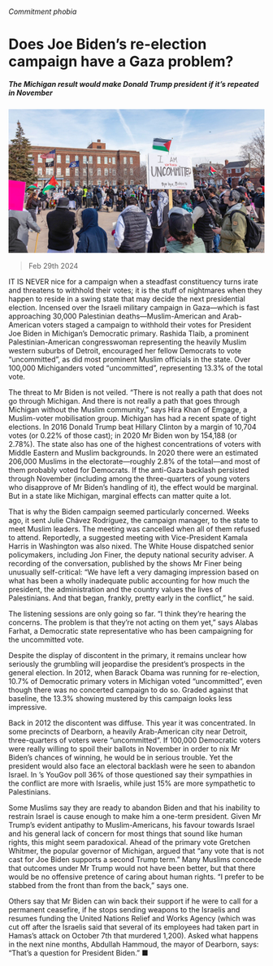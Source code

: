 ###### Commitment phobia

# Does Joe Biden’s re-election campaign have a Gaza problem? 

##### The Michigan result would make Donald Trump president if it’s repeated in November 

![image](images/20240302_USP005.jpg) 

> Feb 29th 2024 

IT IS NEVER nice for a campaign when a steadfast constituency turns irate and threatens to withhold their votes; it is the stuff of nightmares when they happen to reside in a swing state that may decide the next presidential election. Incensed over the Israeli military campaign in Gaza—which is fast approaching 30,000 Palestinian deaths—Muslim-American and Arab-American voters staged a campaign to withhold their votes for President Joe Biden in Michigan’s Democratic primary. Rashida Tlaib, a prominent Palestinian-American congresswoman representing the heavily Muslim western suburbs of Detroit, encouraged her fellow Democrats to vote “uncommitted”, as did most prominent Muslim officials in the state. Over 100,000 Michiganders voted “uncommitted”, representing 13.3% of the total vote.

The threat to Mr Biden is not veiled. “There is not really a path that does not go through Michigan. And there is not really a path that goes through Michigan without the Muslim community,” says Hira Khan of Emgage, a Muslim-voter mobilisation group. Michigan has had a recent spate of tight elections. In 2016 Donald Trump beat Hillary Clinton by a margin of 10,704 votes (or 0.22% of those cast); in 2020 Mr Biden won by 154,188 (or 2.78%). The state also has one of the highest concentrations of voters with Middle Eastern and Muslim backgrounds. In 2020 there were an estimated 206,000 Muslims in the electorate—roughly 2.8% of the total—and most of them probably voted for Democrats. If the anti-Gaza backlash persisted through November (including among the three-quarters of young voters who disapprove of Mr Biden’s handling of it), the effect would be marginal. But in a state like Michigan, marginal effects can matter quite a lot.


That is why the Biden campaign seemed particularly concerned. Weeks ago, it sent Julie Chávez Rodríguez, the campaign manager, to the state to meet Muslim leaders. The meeting was cancelled when all of them refused to attend. Reportedly, a suggested meeting with Vice-President Kamala Harris in Washington was also nixed. The White House dispatched senior policymakers, including Jon Finer, the deputy national security adviser. A recording of the conversation, published by the  shows Mr Finer being unusually self-critical: “We have left a very damaging impression based on what has been a wholly inadequate public accounting for how much the president, the administration and the country values the lives of Palestinians. And that began, frankly, pretty early in the conflict,” he said. 

The listening sessions are only going so far. “I think they’re hearing the concerns. The problem is that they’re not acting on them yet,” says Alabas Farhat, a Democratic state representative who has been campaigning for the uncommitted vote.

Despite the display of discontent in the primary, it remains unclear how seriously the grumbling will jeopardise the president’s prospects in the general election. In 2012, when Barack Obama was running for re-election, 10.7% of Democratic primary voters in Michigan voted “uncommitted”, even though there was no concerted campaign to do so. Graded against that baseline, the 13.3% showing mustered by this campaign looks less impressive. 

Back in 2012 the discontent was diffuse. This year it was concentrated. In some precincts of Dearborn, a heavily Arab-American city near Detroit, three-quarters of voters were “uncommitted”. If 100,000 Democratic voters were really willing to spoil their ballots in November in order to nix Mr Biden’s chances of winning, he would be in serious trouble. Yet the president would also face an electoral backlash were he seen to abandon Israel. In ’s YouGov poll 36% of those questioned say their sympathies in the conflict are more with Israelis, while just 15% are more sympathetic to Palestinians.

Some Muslims say they are ready to abandon Biden and that his inability to restrain Israel is cause enough to make him a one-term president. Given Mr Trump’s evident antipathy to Muslim-Americans, his favour towards Israel and his general lack of concern for most things that sound like human rights, this might seem paradoxical. Ahead of the primary vote Gretchen Whitmer, the popular governor of Michigan, argued that “any vote that is not cast for Joe Biden supports a second Trump term.” Many Muslims concede that outcomes under Mr Trump would not have been better, but that there would be no offensive pretence of caring about human rights. “I prefer to be stabbed from the front than from the back,” says one.

Others say that Mr Biden can win back their support if he were to call for a permanent ceasefire, if he stops sending weapons to the Israelis and resumes funding the United Nations Relief and Works Agency (which was cut off after the Israelis said that several of its employees had taken part in Hamas’s attack on October 7th that murdered 1,200). Asked what happens in the next nine months, Abdullah Hammoud, the mayor of Dearborn, says: “That’s a question for President Biden.” ■


